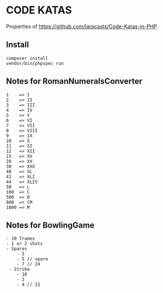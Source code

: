 # CODE KATAS

Properties of https://github.com/laracasts/Code-Katas-in-PHP

## Install

    composer install
    vendor/bin/phpspec run

## Notes for RomanNumeralsConverter

    1    => I
    2    => II
    3    => III
    4    => IV
    5    => V
    6    => VI
    7    => VII
    8    => VIII
    9    => IX
    10   => X
    11   => XI
    12   => XII
    15   => XV
    20   => XX
    30   => XXX
    40   => XL
    41   => XLI
    44   => XLIV
    50   => L
    100  => C
    500  => D
    900  => CM
    1000 => M

## Notes for BowlingGame

    - 10 frames
    - 1 or 2 shots
    - Spares
        - 5
        - 5 // spare
        - 7 // 24
     - Strike
        - 10
        - 2
        - 4 // 22
